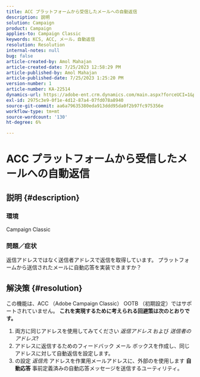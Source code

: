 ```yaml
---
title: ACC プラットフォームから受信したメールへの自動返信
description: 説明
solution: Campaign
product: Campaign
applies-to: Campaign Classic
keywords: KCS, ACC, メール，自動返信
resolution: Resolution
internal-notes: null
bug: false
article-created-by: Amol Mahajan
article-created-date: 7/25/2023 12:58:29 PM
article-published-by: Amol Mahajan
article-published-date: 7/25/2023 1:25:20 PM
version-number: 1
article-number: KA-22514
dynamics-url: https://adobe-ent.crm.dynamics.com/main.aspx?forceUCI=1&pagetype=entityrecord&etn=knowledgearticle&id=a9dc35ee-ea2a-ee11-bdf4-6045bd006c82
exl-id: 2975c3e9-0f1e-4d12-87a4-07fd078a8940
source-git-commit: aa6a79635380eda913ddd95da0f2b97fc975356e
workflow-type: tm+mt
source-wordcount: '130'
ht-degree: 6%

---
```


# ACC プラットフォームから受信したメールへの自動返信

## 説明 {#description}


### <b>環境</b>

Campaign Classic



### <b>問題／症状</b>

返信アドレスではなく送信者アドレスで返信を取得しています。 プラットフォームから送信されたメールに自動応答を実装できますか？


## 解決策 {#resolution}


この機能は、ACC （Adobe Campaign Classic） OOTB （初期設定）ではサポートされていません。
<b>これを実現するために考えられる回避策は次のとおりです。</b>
1. 両方に同じアドレスを使用してみてください *返信アドレス* および *送信者のアドレス*?
2. アドレスに返信するためのフィードバック メール ボックスを作成し、同じアドレスに対して自動返信を設定します。
3. の設定 *返信先* アドレスを作業用メールアドレスに、外部のを使用します <b>自動応答</b> 事前定義済みの自動応答メッセージを送信するユーティリティ。

